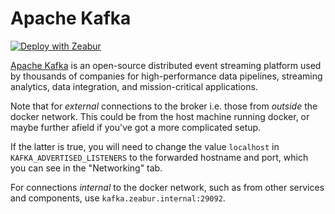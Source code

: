# Apache Kafka

[![Deploy with Zeabur](https://zeabur.com/button.svg)](https://zeabur.com/templates/ZBC4S7)

[Apache Kafka](https://kafka.apache.org) is an open-source distributed event streaming platform used by thousands of companies for high-performance data pipelines, streaming analytics, data integration, and mission-critical applications.

Note that for _external_ connections to the broker i.e. those from _outside_ the docker network. This could be from the host machine running docker, or maybe further afield if you've got a more complicated setup.

If the latter is true, you will need to change the value `localhost` in `KAFKA_ADVERTISED_LISTENERS` to the forwarded hostname and port, which you can see in the "Networking" tab.

For connections _internal_ to the docker network, such as from other services and components, use `kafka.zeabur.internal:29092`.
